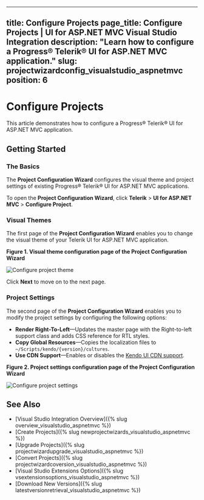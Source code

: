 
---
title: Configure Projects
page_title: Configure Projects | UI for ASP.NET MVC Visual Studio Integration
description: "Learn how to configure a Progress&reg; Telerik&reg; UI for ASP.NET MVC application."
slug: projectwizardconfig_visualstudio_aspnetmvc
position: 6
---

# Configure Projects

This article demonstrates how to configure a Progress&reg; Telerik&reg; UI for ASP.NET MVC application.

## Getting Started

### The Basics

The **Project Configuration Wizard** configures the visual theme and project settings of existing Progress&reg; Telerik&reg; UI for ASP.NET MVC applications.

To open the **Project Configuration Wizard**, click **Telerik** > **UI for ASP.NET MVC** > **Configure Project**.

### Visual Themes

The first page of the **Project Configuration Wizard** enables you to change the visual theme of your Telerik UI for ASP.NET MVC application.

**Figure 1. Visual theme configuration page of the Project Configuration Wizard**

![Configure project theme](/vs-integration/images/configure_theme.png)

Click **Next** to move on to the next page.

###  Project Settings

The second page of the **Project Configuration Wizard** enables you to modify the project settings by configuring the following options:

- **Render Right-To-Left**&mdash;Updates the master page with the Right-to-left support class and adds CSS reference for RTL styles.
- **Copy Global Resources**&mdash;Copies the localization files to `~/Scripts/kendo/{version}/cultures`.
- **Use CDN Support**&mdash;Enables or disables the [Kendo UI CDN support](http://docs.telerik.com/kendo-ui/intro/installation/cdn-service).

**Figure 2. Project settings configuration page of the Project Configuration Wizard**

![Configure project settings](/vs-integration/images/configure_settings.png)

## See Also

* [Visual Studio Integration Overview]({% slug overview_visualstudio_aspnetmvc %})
* [Create Projects]({% slug newprojectwizards_visualstudio_aspnetmvc %})
* [Upgrade Projects]({% slug projectwizardupgrade_visualstudio_aspnetmvc %})
* [Convert Projects]({% slug projectwizardcoversion_visualstudio_aspnetmvc %})
* [Visual Studio Extensions Options]({% slug vsextensionsoptions_visualstudio_aspnetmvc %})
* [Download New Versions]({% slug latestversionretrieval_visualstudio_aspnetmvc %})

